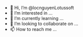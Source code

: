 - 👋 Hi, I’m @locnguyenLotussoft
- 👀 I’m interested in ...
- 🌱 I’m currently learning ...
- 💞️ I’m looking to collaborate on ...
- 📫 How to reach me ...

<!---
locnguyenLotussoft/locnguyenLotussoft is a ✨ special ✨ repository because its `README.md` (this file) appears on your GitHub profile.
You can click the Preview link to take a look at your changes.
--->
